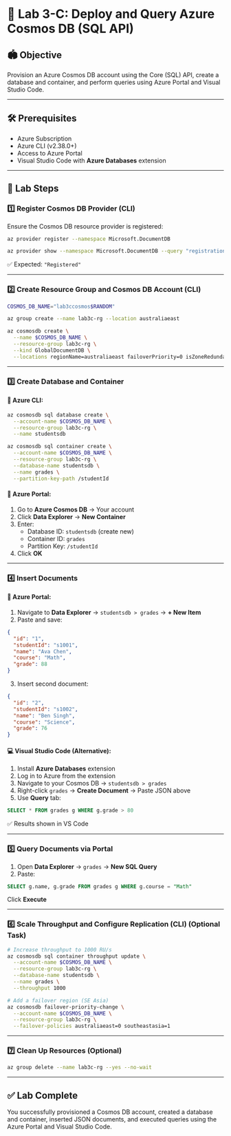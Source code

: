 # 🌌 Lab 3-C: Deploy and Query Azure Cosmos DB (SQL API)

## 🏟️ Objective

Provision an Azure Cosmos DB account using the Core (SQL) API, create a database and container, and perform queries using Azure Portal and Visual Studio Code.

---

## 🛠️ Prerequisites

- Azure Subscription
- Azure CLI (v2.38.0+)
- Access to Azure Portal
- Visual Studio Code with **Azure Databases** extension

---

## 👣 Lab Steps

### 1️⃣ Register Cosmos DB Provider (CLI)

Ensure the Cosmos DB resource provider is registered:

```bash
az provider register --namespace Microsoft.DocumentDB

az provider show --namespace Microsoft.DocumentDB --query "registrationState"
```

✅ Expected: `"Registered"`

---

### 2️⃣ Create Resource Group and Cosmos DB Account (CLI)

```bash
COSMOS_DB_NAME="lab3ccosmos$RANDOM"

az group create --name lab3c-rg --location australiaeast

az cosmosdb create \
  --name $COSMOS_DB_NAME \
  --resource-group lab3c-rg \
  --kind GlobalDocumentDB \
  --locations regionName=australiaeast failoverPriority=0 isZoneRedundant=False
```

---

### 3️⃣ Create Database and Container

#### 🔹 Azure CLI:

```bash
az cosmosdb sql database create \
  --account-name $COSMOS_DB_NAME \
  --resource-group lab3c-rg \
  --name studentsdb

az cosmosdb sql container create \
  --account-name $COSMOS_DB_NAME \
  --resource-group lab3c-rg \
  --database-name studentsdb \
  --name grades \
  --partition-key-path /studentId
```

#### 🚩 Azure Portal:

1. Go to **Azure Cosmos DB** → Your account
2. Click **Data Explorer** → **New Container**
3. Enter:
   - Database ID: `studentsdb` (create new)
   - Container ID: `grades`
   - Partition Key: `/studentId`
4. Click **OK**

---

### 4️⃣ Insert Documents

#### 📅 Azure Portal:

1. Navigate to **Data Explorer** → `studentsdb > grades` → **+ New Item**
2. Paste and save:

```json
{
  "id": "1",
  "studentId": "s1001",
  "name": "Ava Chen",
  "course": "Math",
  "grade": 88
}
```

3. Insert second document:

```json
{
  "id": "2",
  "studentId": "s1002",
  "name": "Ben Singh",
  "course": "Science",
  "grade": 76
}
```

#### 💻 Visual Studio Code (Alternative):

1. Install **Azure Databases** extension
2. Log in to Azure from the extension
3. Navigate to your Cosmos DB → `studentsdb > grades`
4. Right-click `grades` → **Create Document** → Paste JSON above
5. Use **Query** tab:

```sql
SELECT * FROM grades g WHERE g.grade > 80
```

✅ Results shown in VS Code

---

### 5️⃣ Query Documents via Portal

1. Open **Data Explorer** → `grades` → **New SQL Query**
2. Paste:

```sql
SELECT g.name, g.grade FROM grades g WHERE g.course = "Math"
```

Click **Execute**

---

### 6️⃣ Scale Throughput and Configure Replication (CLI) (Optional Task)

```bash
# Increase throughput to 1000 RU/s
az cosmosdb sql container throughput update \
  --account-name $COSMOS_DB_NAME \
  --resource-group lab3c-rg \
  --database-name studentsdb \
  --name grades \
  --throughput 1000

# Add a failover region (SE Asia)
az cosmosdb failover-priority-change \
  --account-name $COSMOS_DB_NAME \
  --resource-group lab3c-rg \
  --failover-policies australiaeast=0 southeastasia=1
```

---

### 7️⃣ Clean Up Resources (Optional)

```bash
az group delete --name lab3c-rg --yes --no-wait
```

---

## ✅ Lab Complete

You successfully provisioned a Cosmos DB account, created a database and container, inserted JSON documents, and executed queries using the Azure Portal and Visual Studio Code.

